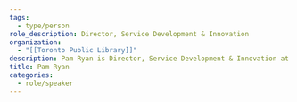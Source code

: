 ```yaml
---
tags:
  - type/person
role_description: Director, Service Development & Innovation
organization:
  - "[[Toronto Public Library]]"
description: Pam Ryan is Director, Service Development & Innovation at Toronto Public Library. She is responsible for creating transformational library services and programs for all major service areas and age groups, including newcomers and vulnerable populations, to digital innovation, literacy and learning, community outreach and engagement, and special collections and digitization.
title: Pam Ryan
categories:
  - role/speaker
---
```

